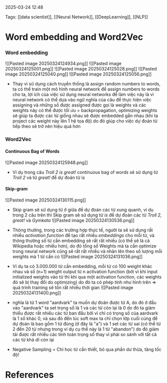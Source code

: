 2025-03-24 12:48


Tags: [[data scientist]], [[Neural Network]], [[DeepLearning]], [[NLP]]

# Word embedding and Word2Vec

### Word embedding
![[Pasted image 20250324124934.png]]
![[Pasted image 20250324125001.png]]
![[Pasted image 20250324125028.png]]
![[Pasted image 20250324125040.png]]
![[Pasted image 20250324125056.png]]
- Thay vì sử dụng cách truyền thống là assign random numbers to words, ta có thể train một mô hình neural network để assign numbers to words cho ta, lợi ích của việc sử dụng neural networks để làm việc này là vì neural network có thể dựa vào ngữ nghĩa của câu để thực hiện việc assigning và những số được assigned được gọi là weights và các weights này có thể được tối ưu = backpropagation, optimizing weights sẽ giúp ta được các từ giống nhau sẽ được embedded gần nhau (khi ta project các weight này lên 1 hệ tọa độ) do đó giúp cho việc dự đoán từ tiếp theo sẽ trở nên hiệu quả hơn 
### Word2Vec
#### Continuous Bag of Words  
![[Pasted image 20250324125948.png]]
- Ví dụ trong câu *Troll 2 is great!* continuous bag of words sẽ sử dụng từ *Troll 2* và từ *great!* để dự đoán từ is
#### Skip-gram
![[Pasted image 20250324130115.png]]
- Skip gram sẽ sử dụng từ ở giữa để dự đoán các từ xung quanh, ví dụ trong 2 câu trên thì Skip gram sẽ sử dụng từ *is* để dự đoán các từ *Troll 2, great!* và *Gymkata*
![[Pasted image 20250324130536.png]]
- Thông thường, trong các trường hợp thực tế, người ta sẽ sử dụng rất nhiều *activation function* để tạo rất nhiều *embeddings* cho mỗi từ, và thông thường số từ cần embedding sẽ rất rất nhiều (có thể sẽ là cả Wikipedia hoặc nhiều hơn), do đó tổng số Weights mà ta cần optimize trong neural network cũng sẽ rất rất nhiều và nhân lên theo số lượng mỗi weights mà 1 từ cần có 
![[Pasted image 20250324131036.png]]
- Ví dụ ta có 3.000.000 từ cần embedding, mỗi từ có 100 weight khác nhau và số (n+1) weight output từ n activation function (bởi vì khi input initialized weights vào từ thì khi qua một activation function,  các weights đó sẽ bị thay đổi do optimizing) do đó ta có phép tính như hình trên => quá trình training sẽ tốn rất nhiều thời gian
![[Pasted image 20250324131400.png]]

- nghĩa là từ 1 word "aardvark" ta muốn dự đoán được từ A, do đó ở đầu vào "aardvark" ta set trọng số là 1 và các từ còn lại là 0 do đó ta giảm thiểu được rất nhiều các từ ban đầu bởi vì chỉ có trọng số của aardvark là 1 số khác 0, và sau đó đến lúc soft max ta chỉ chọn lớp cuối cùng để dự đoán là bao gồm 1 từ đúng (ở đây là "a") và 1 set các từ sai (có thể từ 2 đến 20 từ nhưng trong ví dụ cụ thể này là 1 từ "abandon") do đó giảm tải được rất nhiều các tính toán trọng số thay vì phải so sánh với tất cả các từ khả dĩ còn lại
- Negative Sampling = Chỉ học từ cần thiết, bỏ qua phần dư thừa, tăng tốc độ!
# References
